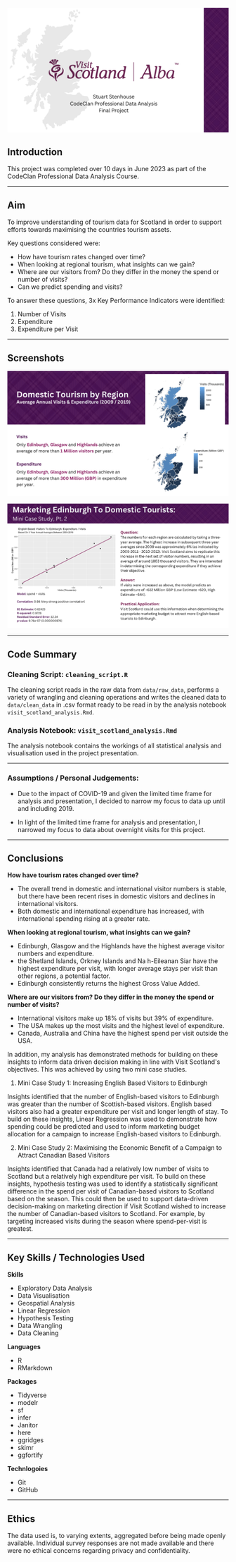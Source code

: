 ![](images/readme_header.png)

## Introduction

This project was completed over 10 days in June 2023 as part of the
CodeClan Professional Data Analysis Course.

------------------------------------------------------------------------

## Aim

To improve understanding of tourism data for Scotland in order to
support efforts towards maximising the countries tourism assets.

Key questions considered were:

-   How have tourism rates changed over time?
-   When looking at regional tourism, what insights can we gain?
-   Where are our visitors from? Do they differ in the money the spend
    or number of visits?
-   Can we predict spending and visits?

To answer these questions, 3x Key Performance Indicators were
identified:

1.  Number of Visits
2.  Expenditure
3.  Expenditure per Visit


------------------------------------------------------------------------

## Screenshots

![](images/dt_by_region.png)

![](images/cs_1.png)

------------------------------------------------------------------------

## Code Summary

### Cleaning Script: `cleaning_script.R`

The cleaning script reads in the raw data from `data/raw_data`, performs
a variety of wrangling and cleaning operations and writes the cleaned
data to `data/clean_data` in .csv format ready to be read in by the
analysis notebook `visit_scotland_analysis.Rmd`.

### Analysis Notebook: `visit_scotland_analysis.Rmd`

The analysis notebook contains the workings of all statistical analysis
and visualisation used in the project presentation.

------------------------------------------------------------------------

### Assumptions / Personal Judgements:

-   Due to the impact of COVID-19 and given the limited time frame for analysis and presentation, I decided to narrow my focus to data up until and including 2019.

-   In light of the limited time frame for analysis and presentation, I narrowed my focus to data about overnight visits for this project.

------------------------------------------------------------------------

## Conclusions

**How have tourism rates changed over time?**

- The overall trend in domestic and international visitor numbers is stable, but there have been recent rises in domestic visitors and declines in international visitors.
- Both domestic and international expenditure has increased, with international spending rising at a greater rate.

**When looking at regional tourism, what insights can we gain?**

- Edinburgh, Glasgow and the Highlands have the highest average visitor numbers and expenditure.
- the Shetland Islands, Orkney Islands and Na h-Eileanan Siar have the highest expenditure per visit, with longer average stays per visit than other regions, a potential factor.
- Edinburgh consistently returns the highest Gross Value Added.

**Where are our visitors from? Do they differ in the money the spend or number of visits?**

- International visitors make up 18% of visits but 39% of expenditure.
- The USA makes up the most visits and the highest level of expenditure.
- Canada, Australia and China have the highest spend per visit outside the USA.

In addition, my analysis has demonstrated methods for building on these insights to inform data driven decision making in line with Visit Scotland's objectives. This was achieved by using two mini case studies.

1.  Mini Case Study 1: Increasing English Based Visitors to Edinburgh

Insights identified that the number of English-based visitors to Edinburgh was greater than the number of Scottish-based visitors. English based visitors also had a greater expenditure per visit and longer length of stay. To build on these insights, Linear Regression was used to demonstrate how spending could be predicted and used to inform marketing budget allocation for a campaign to increase English-based visitors to Edinburgh.

2.  Mini Case Study 2: Maximising the Economic Benefit of a Campaign to Attract Canadian Based Visitors

Insights identified that Canada had a relatively low number of visits to Scotland but a relatively high expenditure per visit. To build on these insights, hypothesis testing was used to identify a statistically significant difference in the spend per visit of Canadian-based visitors to Scotland based on the season. This could then be used to support data-driven decision-making on marketing direction if Visit Scotland wished to increase the number of Canadian-based visitors to Scotland. For example, by targeting increased visits during the season where spend-per-visit is greatest.

------------------------------------------------------------------------

## Key Skills / Technologies Used

**Skills**

-   Exploratory Data Analysis
-   Data Visualisation
-   Geospatial Analysis
-   Linear Regression
-   Hypothesis Testing
-   Data Wrangling
-   Data Cleaning

**Languages**

-   R
-   RMarkdown

**Packages**

-   Tidyverse
-   modelr
-   sf
-   infer
-   Janitor
-   here
-   ggridges
-   skimr
-   ggfortify

**Technlogoies**

-   Git
-   GitHub

------------------------------------------------------------------------

## Ethics

The data used is, to varying extents, aggregated before being made
openly available. Individual survey responses are not made available and
there were no ethical concerns regarding privacy and confidentiality.
